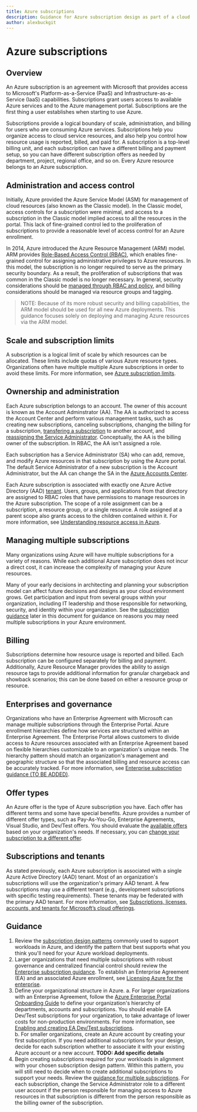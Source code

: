 ```yaml
---
title: Azure subscriptions
description: Guidance for Azure subscription design as part of a cloud adoption strategy
author: alexbuckgit
---
```


# Azure subscriptions

## Overview

An Azure subscription is an agreement with Microsoft that provides access to Microsoft's Platform-as-a-Service (PaaS) and Infrastructure-as-a-Service (IaaS) capabilities. Subscriptions grant users access to available Azure services and to the Azure management portal. Subscriptions are the first thing a user establishes when starting to use Azure. 

Subscriptions provide a logical boundary of scale, administration, and billing for users who are consuming Azure services. Subscriptions help you organize access to cloud service resources, and also help you control how resource usage is reported, billed, and paid for. A subscription is a top-level billing unit, and each subscription can have a different billing and payment setup, so you can have different subscription offers as needed by department, project, regional office, and so on. Every Azure resource belongs to an Azure subscription.

## Administration and access control

Initially, Azure provided the Azure Service Model (ASM) for management of cloud resources (also known as the Classic model). In the Classic model, access controls for a subscription were minimal, and access to a subscription in the Classic model implied access to all the resources in the portal. This lack of fine-grained control led to the proliferation of subscriptions to provide a reasonable level of access control for an Azure enrollment.

In 2014, Azure introduced the Azure Resource Management (ARM) model. ARM provides [Role-Based Access Control (RBAC)][docs-rbac], which enables fine-grained control for assigning administrative privileges to Azure resources. In this model, the subscription is no longer required to serve as the primary security boundary. As a result, the proliferation of subscriptions that was common in the Classic model is no longer necessary. In general, security considerations should be [managed through RBAC and policy][docs-manage-access], and billing considerations should be managed via resource groups and tagging.

> NOTE: Because of its more robust security and billing capabilities, the ARM model should be used for all new Azure deployments. This guidance focuses solely on deploying and managing Azure resources via the ARM model.

## Scale and subscription limits

A subscription is a logical limit of scale by which resources can be allocated. These limits include quotas of various Azure resource types. Organizations often have multiple multiple Azure subscriptions in order to avoid these limits. For more information, see [Azure subscription limits][docs-subscription-limits].

## Ownership and administration

Each Azure subscription belongs to an account. The owner of this account is known as the Account Adminstrator (AA). The AA is authorized to access the Account Center and perform various management tasks, such as creating new subscriptions, canceling subscriptions, changing the billing for a subscription, [transfering a subscription](/azure/billing/billing-subscription-transfer) to another account, and [reassigning the Service Administrator](/azure/billing/billing-add-change-azure-subscription-administrator). Conceptually, the AA is the billing owner of the subscription. In RBAC, the AA isn't assigned a role.

Each subscription has a Service Administrator (SA) who can add, remove, and modify Azure resources in that subscription by using the Azure portal. The default Service Administrator of a new subscription is the Account Administrator, but the AA can change the SA in the [Azure Accounts Center](https://account.azure.com/).

Each Azure subscription is associated with exactly one Azure Active Directory (AAD) [tenant](/azure/active-directory/develop/active-directory-howto-tenant). Users, groups, and applications from that directory are assigned to RBAC roles that have permissions to manage resources in the Azure subscription. The scope of a role assignment can be a subscription, a resource group, or a single resource. A role assigned at a parent scope also grants access to the children contained within it. For more information, see [Understanding resource access in Azure][docs-understanding-resource-access].

## Managing multiple subscriptions

Many organizations using Azure will have multiple subscriptions for a variety of reasons. While each additional Azure subscription does not incur a direct cost, it can increase the complexity of managing your Azure resources.

Many of your early decisions in architecting and planning your subscription model can affect future decisions and designs as your cloud environment grows. Get participation and input from several groups within your organization, including IT leadership and those responsible for networking, security, and identity within your organization. See the [subscription guidance](#guidance) later in this document for guidance on reasons you may need multiple subscriptions in your Azure environment. 

## Billing

Subscriptions determine how resource usage is reported and billed. Each subscription can be configured separately for billing and payment. Additionally, Azure Resource Manager provides the ability to assign resource tags to provide additional information for granular chargeback and showback scenarios; this can be done based on either a resource group or resource.

## Enterprises and governance

Organizations who have an Enterprise Agreement with Microsoft can manage multiple subscriptions through the Enterprise Portal. Azure enrollment hierarchies define how services are structured within an Enterprise Agreement. The Enterprise Portal allows customers to divide access to Azure resources associated with an Enterprise Agreement based on flexible hierarchies customizable to an organization's unique needs. The hierarchy pattern should match an organization's management and geographic structure so that the associated billing and resource access can be accurately tracked. For more information, see [Enterprise subscription guidance (TO BE ADDED)]().

## Offer types

An Azure offer is the type of Azure subscription you have. Each offer has different terms and some have special benefits. Azure provides a number of different offer types, such as Pay-As-You-Go, Enterprise Agreements, Visual Studio, and Dev/Test offers. You should evaluate the [available offers](https://azure.microsoft.com/en-us/support/legal/offer-details/) based on your organization's needs. If necessary, you can [change your subscription to a different offer][azure-change-subscription-offer].

## Subscriptions and tenants

As stated previously, each Azure subscription is associated with a single Azure Active Directory (AAD) tenant. Most of an organization's subscriptions will use the organization's primary AAD tenant. A few subscriptions may use a different tenant (e.g., development subscriptions with specific testing requirements). These tenants may be federated with the primary AAD tenant.  For more information, see [Subscriptions, licenses, accounts, and tenants for Microsoft’s cloud offerings][docs-subscriptions-licenses-accounts-tenants].

## Guidance

1. Review the [subscription design patterns](./subscription-design.md) commonly used to support workloads in Azure, and identify the pattern that best supports what you think you'll need for your Azure workload deployments.  
2. Larger organizations that need multiple subscriptions with robust governance and centralized financial control should review the [Enterprise subscription guidance](). To establish an Enterprise Agreement (EA) and an associated Azure enrollment, see [Licensing Azure for the enterprise][azure-licensing].
3. Define your organizational structure in Azure.
  a. For larger organizations with an Enterprise Agreement, follow the [Azure Enterprise Portal Onboarding Guide][onboarding-guide] to define your organization's hierarchy of departments, accounts and subscriptions. You should enable EA Dev/Test subscriptions for your organization, to take advantage of lower costs for non-production environments. For more information, see [Enabling and creating EA Dev/Test subscriptions][enable-dev-test].  
  b. For smaller organizations, create an Azure account by creating your first subscription. If you need additional subscriptions for your design, decide for each subscription whether to associate it with your existing Azure account or a new account. **TODO: Add specific details**  
4. Begin creating subscriptions required for your workloads in alignment with your chosen subscription design pattern. Within this pattern, you will still need to decide when to create additional subscriptions to support your needs. Review the [guidance for multiple subscriptions](./subscription-multiple.md). For each subscription, change the Service Administrator role to a different user account if the person responsible for managing access to Azure resources in that subscription is different from the person responsible as the billing owner of the subscription. 

<!-- links -->
[onboarding-guide]: https://eaportalonboardingvideos.blob.core.windows.net/onboardingvideos/AzureDirectEACustomerOnboardingGuide_En.pdf
[enable-dev-test]: https://channel9.msdn.com/blogs/EA.Azure.com/Enabling-and-Creating-EA-DevTest-Subscriptions-through-the-EA-Portal
[azure-change-subscription-offer]: /azure/billing/billing-how-to-switch-azure-offer
[azure-licensing]: https://azure.microsoft.com/en-us/pricing/enterprise-agreement/
[docs-manage-access]: /azure/active-directory/manage-access-to-azure-resources
[docs-rbac]: /azure/active-directory/role-based-access-control-what-is
[docs-subscription-limits]: /azure/azure-subscription-service-limits
[docs-subscriptions-licenses-accounts-tenants]: https://docs.microsoft.com/en-us/office365/enterprise/subscriptions-licenses-accounts-and-tenants-for-microsoft-cloud-offerings
[docs-understanding-resource-access]: https://docs.microsoft.com/en-us/azure/active-directory/active-directory-understanding-resource-access

